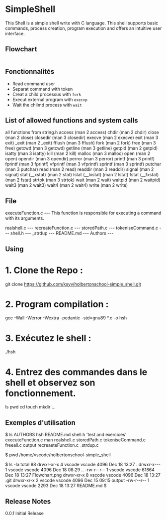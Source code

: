 




# SimpleShell

This Shell is a simple shell write with C language. This shell supports basic commands, process creation, program execution and offers an intuitive user interface.

## Flowchart

<a href="https://zupimages.net/viewer.php?id=23/50/8off.png"><img src="https://zupimages.net/up/23/50/8off.png" alt="" /></a>

## Fonctionnalités

- Read command user
- Separat command with token
- Creat a child processus with `fork`
- Execut external program with `execvp`
- Wait the chilmd process with `wait`

## List of allowed functions and system calls

   all functions from string.h
   access (man 2 access)
   chdir (man 2 chdir)
   close (man 2 close)
   closedir (man 3 closedir)
   execve (man 2 execve)
   exit (man 3 exit)
   _exit (man 2 _exit)
   fflush (man 3 fflush)
   fork (man 2 fork)
   free (man 3 free)
   getcwd (man 3 getcwd)
   getline (man 3 getline)
   getpid (man 2 getpid)
   isatty (man 3 isatty)
   kill (man 2 kill)
   malloc (man 3 malloc)
   open (man 2 open)
   opendir (man 3 opendir)
   perror (man 3 perror)
   printf (man 3 printf)
   fprintf (man 3 fprintf)
   vfprintf (man 3 vfprintf)
   sprintf (man 3 sprintf)
   putchar (man 3 putchar)
   read (man 2 read)
   readdir (man 3 readdir)
   signal (man 2 signal)
   stat (__xstat) (man 2 stat)
   lstat (__lxstat) (man 2 lstat)
   fstat (__fxstat) (man 2 fstat)
   strtok (man 3 strtok)
   wait (man 2 wait)
   waitpid (man 2 waitpid)
   wait3 (man 2 wait3)
   wait4 (man 2 wait4)
   write (man 2 write)

## File

executeFunction.c --- This function is responsible for executing a command with its arguments.

realshell.c ---
recreateFunction.c ---
storedPath.c ---
tokeniseCommand.c ---
shell.h ---
_strdup ---
README.md ---
Authors ---

## Using

# 1. Clone the Repo :

   git clone https://github.com/ksyv/holbertonschool-simple_shell.git

# 2. Program compilation :

   gcc -Wall -Werror -Wextra -pedantic -std=gnu89 \*.c -o hsh

# 3. Exécutez le shell :

   ./hsh

# 4. Entrez des commandes dans le shell et observez son fonctionnement.

ls
pwd
cd
touch
mkdir
...

## Exemples d'utilisation

$ ls
 AUTHORS             hsh      README.md             shell.h       'test and exercices'
 executeFunction.c   man      realshell.c           storedPath.c   tokeniseCommand.c
 freeall.c           output   recreaeteFunction.c   _strdup.c


$ pwd
/home/vscode/holbertonschool-simple_shell


$ ls -la
total 88
drwxr-xr-x 4 vscode vscode  4096 Dec 18 13:27 .
drwxr-x--- 1 vscode vscode  4096 Dec 18 08:29 ..
-rw-r--r-- 1 vscode vscode 61864 Dec 18 13:27 Flowchart.png
drwxr-xr-x 8 vscode vscode  4096 Dec 18 13:27 .git
drwxr-xr-x 2 vscode vscode  4096 Dec 15 09:15 output
-rw-r--r-- 1 vscode vscode  2293 Dec 18 13:27 README.md
$

## Release Notes
0.0.1
Initial Release